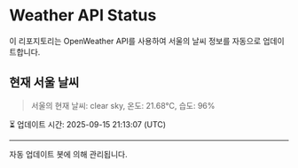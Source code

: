 
# Weather API Status

이 리포지토리는 OpenWeather API를 사용하여 서울의 날씨 정보를 자동으로 업데이트합니다.

## 현재 서울 날씨
> 서울의 현재 날씨: clear sky, 온도: 21.68°C, 습도: 96%

⏳ 업데이트 시간: 2025-09-15 21:13:07 (UTC)

---
자동 업데이트 봇에 의해 관리됩니다.
